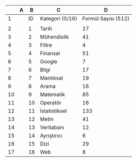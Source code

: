  

||A|B|C|D|
|---|---|---|---|---|
|1||ID|Kategori (0/16)|Formül Sayısı (512)|
||||||
|2||1|Tarih|27|
|3||2|Mühendislik|41|
|4||3|Filtre|4|
|5||4|Finansal|51|
|6||5|Google|7|
|7||6|Bilgi|17|
|8||7|Mantıksal|19|
|9||8|Arama|16|
|10||9|Matematik|85|
|11||10|Operatör|16|
|12||11|İstatistiksel|133|
|13||12|Metin|41|
|14||13|Veritabanı|12|
|15||14|Ayrıştırıcı|6|
|16||15|Dizi|29|
|17||16|Web|8|